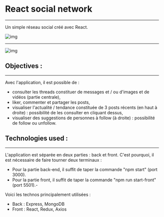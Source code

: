 # React social network

---

Un simple réseau social créé avec React.

![img](FrontEnd/public/img/screenshot.png)

---
![img](FrontEnd/public/img/screenshot2.png)




## Objectives :

---

Avec l'application, il est possible de :

- consulter les threads constituer de messages et / ou d'images et de vidéos (partie centrale),
- liker, commenter et partager les posts,
- visualiser l'actualité / tendance constituée de 3 posts récents (en haut à droite) : possibilité de les consulter en cliquant dessus,
- visualiser des suggestions de personnes à follow (à droite) : possibilité de follow ou unfollow.

## Technologies used :

---

L'application est séparée en deux parties : back et front. C'est pourquoi, il est nécessaire de faire tourner deux terminaux :

- Pour la partie back-end, il suffit de taper la commande "npm start" (port 3000).
- Pour la partie front, il suffit de taper la commande "npm run start-front" (port 5501).-

Voici les technos principalement utilisées :

- Back : Express, MongoDB
- Front : React, Redux, Axios
